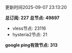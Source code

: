 更新时间2025-09-07 23:13:20

**总订阅: 227**
**总节点: 49897**
- vless节点: 23116
- hysteria2节点: 21

**google ping有效节点: 313**
